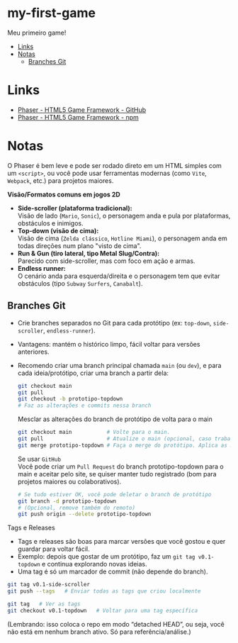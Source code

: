 # my-first-game
Meu primeiro game!

- [Links](#links)
- [Notas](#notas)
  - [Branches Git](#branches-git)


# Links

- [Phaser - HTML5 Game Framework - GitHub](https://github.com/phaserjs/phaser)
- [Phaser - HTML5 Game Framework - npm](https://www.npmjs.com/package/phaser)


# Notas

O Phaser é bem leve e pode ser rodado direto em um HTML simples com um `<script>`, ou você pode usar ferramentas modernas (como `Vite`, `Webpack`, etc.) para projetos maiores.

**Visão/Formatos comuns em jogos 2D**
- **Side-scroller (plataforma tradicional):**  
  Visão de lado (`Mario`, `Sonic`), o personagem anda e pula por plataformas, obstáculos e inimigos.
- **Top-down (visão de cima):**  
  Visão de cima (`Zelda clássico`, `Hotline Miami`), o personagem anda em todas direções num plano "visto de cima".
- **Run & Gun (tiro lateral, tipo Metal Slug/Contra):**  
  Parecido com side-scroller, mas com foco em ação e armas.
- **Endless runner:**  
  O cenário anda para esquerda/direita e o personagem tem que evitar obstáculos (tipo `Subway` `Surfers`, `Canabalt`).

## Branches Git
- Crie branches separados no Git para cada protótipo (ex: `top-down`, `side-scroller`, `endless-runner`).
- Vantagens: mantém o histórico limpo, fácil voltar para versões anteriores.
- Recomendo criar uma branch principal chamada `main` (ou `dev`), e para cada ideia/protótipo, criar uma branch a partir dela:  
  ```sh
  git checkout main
  git pull
  git checkout -b prototipo-topdown
  # Faz as alterações e commits nessa branch
  ```
  
  Mesclar as alterações do branch de protótipo de volta para o main
  ```sh
  git checkout main           # Volte para o main.
  git pull                    # Atualize o main (opcional, caso trabalhe em time).
  git merge prototipo-topdown # Faça o merge do protótipo. Aplica as mudanças do seu protótipo no branch main.
  ```

  Se usar `GitHub`  
  Você pode criar um `Pull Request` do branch prototipo-topdown para o main e aceitar pelo site, se quiser manter tudo registrado (bom para projetos maiores ou colaborativos).

  ```sh
  # Se tudo estiver OK, você pode deletar o branch de protótipo
  git branch -d prototipo-topdown
  # (Opcional, remove também do remoto)
  git push origin --delete prototipo-topdown
  ```

Tags e Releases
- Tags e releases são boas para marcar versões que você gostou e quer guardar para voltar fácil.
- Exemplo: depois que gostar de um protótipo, faz um `git tag v0.1-topdown` e continua explorando novas ideias.
- Uma tag é só um marcador de commit (não depende do branch).
```sh
git tag v0.1-side-scroller
git push --tags   # Enviar todas as tags que criou localmente

git tag   # Ver as tags
git checkout v0.1-topdown   # Voltar para uma tag específica
```
(Lembrando: isso coloca o repo em modo “detached HEAD”, ou seja, você não está em nenhum branch ativo. Só para referência/análise.)